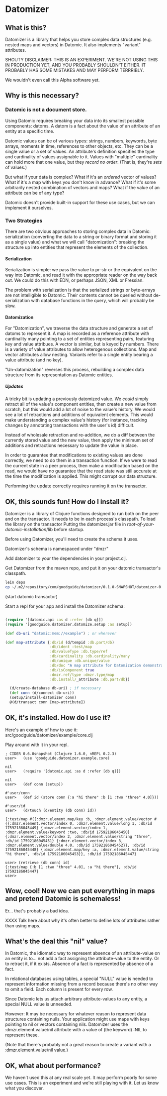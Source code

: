 # Datomizer

## What is this?

Datomizer is a library that helps you store complex data structures
(e.g. nested maps and vectors) in Datomic.  It also implements "variant"
attributes.

SHOUTY DISCLAIMER: THIS IS AN EXPERIMENT.  WE'RE NOT USING THIS IN
PRODUCTION YET, AND YOU PROBABLY SHOULDN'T EITHER.  IT PROBABLY HAS SOME
MISTAKES AND MAY PERFORM TERRRIBLY.

We wouldn't even call this Alpha software yet.

## Why is this necessary?

### Datomic is not a document store.

Using Datomic requires breaking your data into its smallest possible
components: datoms.  A datom is a fact about the value of an attribute
of an entity at a specific time.

Datomic values can be of various types: strings, numbers, keywords, byte
arrays, moments in time, references to other objects, etc.  They
can be a single value or a set of values.  An attribute's
definition specifies the type and cardinality of values assignable to
it.  Values with "multiple" cardinality can hold more that one value,
but they *record no order*.  (That is, they're *sets* of values.)

But what if your data is complex?  What if it's an *ordered* vector of
values?  What if it's a map with keys you don't know in advance?  What
if it's some arbitrarily nested combination of vectors and maps?  What
if the value of an attribute can be of any type?

Datomic doesn't provide built-in support for these use cases, but we can
implement it ourselves.

### Two Strategies

There are two obvious approaches to storing complex data in Datomic:
serialization (converting the data to a string or binary format and
storing it as a single value) and what we will call "datomization":
breaking the structure up into entities that represent the elements of
the collection.

#### Serialization

Serialization is simple: we pass the value to pr-str or the equivalent on
the way into Datomic, and read it with the appropriate reader on the way
back out.  We could do this with EDN, or perhaps JSON, XML or Fressian.

The problem with serialization is that the serialized strings or
byte-arrays are not intelligible to Datomic.  Their contents cannot be
queried without de-serialization with database functions in
the query, which will probably be slow.

#### Datomization

For "Datomization", we traverse the data structure and generate a set of
datoms to represent it.  A map is recorded as a reference attribute with
cardinality many pointing to a set of entities representing pairs,
featuring key and value attribues.  A vector is similar, but is keyed
by numbers.  There is a variety of value attributes to allow
heterogenous collections.  Map and vector attributes allow nesting.
Variants refer to a single entity bearing a value attribute (and no
key).

"Un-datomization" reverses this process, rebuilding a complex data
structure from its representation as Datomic entities.

##### Updates

A tricky bit is updating a previously datomized value.  We *could*
simply retract all of the value's component entities, then create a new
value from scratch, but this would add a lot of noise to the value's
history.  We would see a lot of retractions and additions of equivalent
elements.  This would make understanding a complex value's history (for
instance, tracking changes by annotating transactions with the user's
id) difficult.  

Instead of wholesale retraction and re-addition, we do a diff between
the currently stored value and the new value, then apply the minimum set
of additions and retractions necessary to update the value in place.

In order to guarantee that modifications to existing values are done
correctly, we need to do them in a transaction function.  If we were to
read the current state in a peer process, then make a modification based
on the read, we would have no guarantee that the read state was still
accurate at the time the modification is applied.  This might corrupt
our data structure.

Performing the update correctly requires running it on the transactor.

## OK, this sounds fun!  How do I install it?

Datomizer is a library of Clojure functions designed to run both on the
peer and on the transactor.  It needs to be in each process's
classpath.  To load the library on the transactor Putting the datomizer.jar
file in *root-of-your-datomic-installation*/lib before startup.

Before using Datomizer, you'll need to create the schema it uses.

Datomizer's schema is namespaced under "dmzr"

Add datomizer to your the dependencies in your project.clj.

Get Datomizer from the maven repo, and put it on your datomic transactor's classpath.

```bash
lein deps
cp ~/.m2/repository/com/goodguide/datomizer/0.1.0-SNAPSHOT/datomizer-0.1.0-SNAPSHOT.jar $WHEREVER-YOU-INSTALLED-DATOMIC/lib/
```

(start datomic transactor)

Start a repl for your app and install the Datomizer schema:

```clojure

(require '[datomic.api :as d :refer [db q]])
(require '[goodguide.datomizer.datomize.setup :as setup])

(def db-uri "datomic:mem://example") ; or wherever

(def map-attribute {:db/id (d/tempid :db.part/db)
                    :db/ident :test/map
                    :db/valueType :db.type/ref
                    :db/cardinality :db.cardinality/many
                    :db/unique :db.unique/value
                    :db/doc "A map attribute for Datomization demonstration."
                    :db/isComponent true
                    :dmzr.ref/type :dmzr.type/map
                    :db.install/_attribute :db.part/db})

  (d/create-database db-uri) ; if necessary
  (def conn (d/connect db-uri))
  (setup/install-datomizer conn)
  @(d/transact conn [map-attribute])

```

## OK, it's installed.  How do I use it?

Here's an example of how to use it: src/goodguide/datomizer/example/core.clj

Play around with it in your repl.

```
; CIDER 0.6.0snapshot (Clojure 1.6.0, nREPL 0.2.3)
user>   (use 'goodguide.datomizer.example.core)

nil
user>   (require '[datomic.api :as d :refer [db q]])

nil
user>   (def conn (setup))

#'user/conn
user>   (def id (store conn {:a "hi there" :b [1 :two "three" 4.0]}))

#'user/id
user>   (d/touch (d/entity (db conn) id))

{:test/map #{{:dmzr.element.map/key :b, :dmzr.element.value/vector #{{:dmzr.element.vector/index 0, :dmzr.element.value/long 1, :db/id 17592186045449} {:dmzr.element.vector/index 1, :dmzr.element.value/keyword :two, :db/id 17592186045450} {:dmzr.element.vector/index 2, :dmzr.element.value/string "three", :db/id 17592186045451} {:dmzr.element.vector/index 3, :dmzr.element.value/double 4.0, :db/id 17592186045452}}, :db/id 17592186045448} {:dmzr.element.map/key :a, :dmzr.element.value/string "hi there", :db/id 17592186045453}}, :db/id 17592186045447}

user> (retrieve (db conn) id)
{:test/map {:b [1 :two "three" 4.0], :a "hi there"}, :db/id 17592186045447}
user> 
```

## Wow, cool!  Now we can put everything in maps and pretend Datomic is schemaless!

Er... that's probably a bad idea.

XXXX Talk here about why it's often better to define lots of attributes
rather than using maps.

## What's the deal this "nil" value?

In Datomic, the idiomatic way to represent absence of an attribute-value
on an entity is to... not add a fact assigning the attribute-value to
the entity.  Or to retract it, if it exists.  Absence of a fact is
represented by absence of a fact.

In relational databases using tables, a special "NULL" value is needed
to represent information missing from a record because there's no other
way to omit a field.  Each column is present for every row.

Since Datomic lets us attach arbitrary attribute-values to any entity, a
special NULL value is unneeded.

However: It may be necessary for whatever reason to represent data
structures containing nulls.  Your application might use maps with
keys pointing to nil or vectors containing nils.  Datomizer uses the
:dmzr.element.value/nil attribute with a value of (the keyword) :NIL to
represent these.

(Note that there's probably not a great reason to create a variant with a
:dmzr.element.value/nil value.)

## OK, what about performance?

We haven't used this at any real scale yet.  It may perform poorly for some
use cases.  This is an experiment and we're still playing with it.  Let
us know what you discover.
